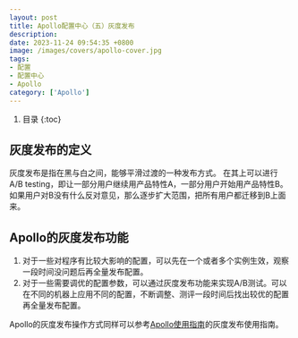 ```yaml
---
layout: post 
title: Apollo配置中心（五）灰度发布
description:
date: 2023-11-24 09:54:35 +0800 
image: /images/covers/apollo-cover.jpg
tags:
- 配置
- 配置中心
- Apollo
category: ['Apollo']
---
```


1. 目录
{:toc}

## 灰度发布的定义

灰度发布是指在黑与白之间，能够平滑过渡的一种发布方式。
在其上可以进行A/B testing，即让一部分用户继续用产品特性A，一部分用户开始用产品特性B。
如果用户对B没有什么反对意见，那么逐步扩大范围，把所有用户都迁移到B上面来。

## Apollo的灰度发布功能

1. 对于一些对程序有比较大影响的配置，可以先在一个或者多个实例生效，观察一段时间没问题后再全量发布配置。
2. 对于一些需要调优的配置参数，可以通过灰度发布功能来实现A/B测试。可以在不同的机器上应用不同的配置，不断调整、测评一段时间后找出较优的配置再全量发布配置。

Apollo的灰度发布操作方式同样可以参考[Apollo使用指南](https://www.apolloconfig.com/#/zh/usage/apollo-user-guide)的灰度发布使用指南。
